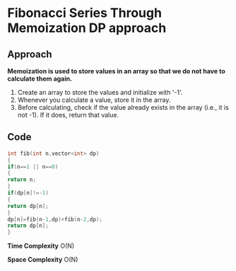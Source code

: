 # Fibonacci Series Through Memoization DP approach

## Approach

**Memoization is used to store values in an array so that we do not have to calculate them again.**

1. Create an array to store the values and initialize with '-1'.
2. Whenever you calculate a value, store it in the array.
3. Before calculating, check if the value already exists in the array (i.e., it is not -1). If it does, return that value.

## Code

```C++
int fib(int n,vector<int> dp)
{
if(n==1 || n==0)
{
return n;
}
if(dp[n]!=-1)
{
return dp[n];
}
dp[n]=fib(n-1,dp)+fib(n-2,dp);
return dp[n];
}
```

**Time Complexity** O(N)

**Space Complexity** O(N)
